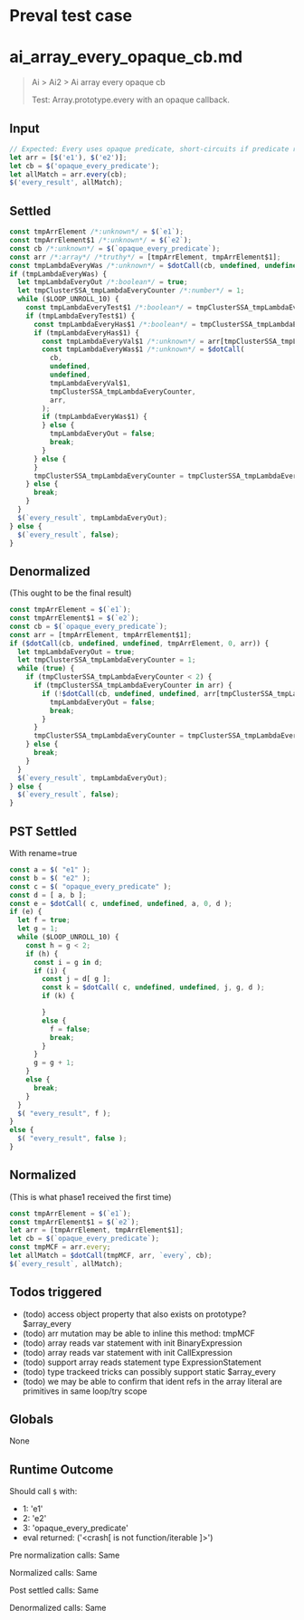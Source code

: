 # Preval test case

# ai_array_every_opaque_cb.md

> Ai > Ai2 > Ai array every opaque cb
>
> Test: Array.prototype.every with an opaque callback.

## Input

`````js filename=intro
// Expected: Every uses opaque predicate, short-circuits if predicate returns false.
let arr = [$('e1'), $('e2')];
let cb = $('opaque_every_predicate');
let allMatch = arr.every(cb);
$('every_result', allMatch);
`````


## Settled


`````js filename=intro
const tmpArrElement /*:unknown*/ = $(`e1`);
const tmpArrElement$1 /*:unknown*/ = $(`e2`);
const cb /*:unknown*/ = $(`opaque_every_predicate`);
const arr /*:array*/ /*truthy*/ = [tmpArrElement, tmpArrElement$1];
const tmpLambdaEveryWas /*:unknown*/ = $dotCall(cb, undefined, undefined, tmpArrElement, 0, arr);
if (tmpLambdaEveryWas) {
  let tmpLambdaEveryOut /*:boolean*/ = true;
  let tmpClusterSSA_tmpLambdaEveryCounter /*:number*/ = 1;
  while ($LOOP_UNROLL_10) {
    const tmpLambdaEveryTest$1 /*:boolean*/ = tmpClusterSSA_tmpLambdaEveryCounter < 2;
    if (tmpLambdaEveryTest$1) {
      const tmpLambdaEveryHas$1 /*:boolean*/ = tmpClusterSSA_tmpLambdaEveryCounter in arr;
      if (tmpLambdaEveryHas$1) {
        const tmpLambdaEveryVal$1 /*:unknown*/ = arr[tmpClusterSSA_tmpLambdaEveryCounter];
        const tmpLambdaEveryWas$1 /*:unknown*/ = $dotCall(
          cb,
          undefined,
          undefined,
          tmpLambdaEveryVal$1,
          tmpClusterSSA_tmpLambdaEveryCounter,
          arr,
        );
        if (tmpLambdaEveryWas$1) {
        } else {
          tmpLambdaEveryOut = false;
          break;
        }
      } else {
      }
      tmpClusterSSA_tmpLambdaEveryCounter = tmpClusterSSA_tmpLambdaEveryCounter + 1;
    } else {
      break;
    }
  }
  $(`every_result`, tmpLambdaEveryOut);
} else {
  $(`every_result`, false);
}
`````


## Denormalized
(This ought to be the final result)

`````js filename=intro
const tmpArrElement = $(`e1`);
const tmpArrElement$1 = $(`e2`);
const cb = $(`opaque_every_predicate`);
const arr = [tmpArrElement, tmpArrElement$1];
if ($dotCall(cb, undefined, undefined, tmpArrElement, 0, arr)) {
  let tmpLambdaEveryOut = true;
  let tmpClusterSSA_tmpLambdaEveryCounter = 1;
  while (true) {
    if (tmpClusterSSA_tmpLambdaEveryCounter < 2) {
      if (tmpClusterSSA_tmpLambdaEveryCounter in arr) {
        if (!$dotCall(cb, undefined, undefined, arr[tmpClusterSSA_tmpLambdaEveryCounter], tmpClusterSSA_tmpLambdaEveryCounter, arr)) {
          tmpLambdaEveryOut = false;
          break;
        }
      }
      tmpClusterSSA_tmpLambdaEveryCounter = tmpClusterSSA_tmpLambdaEveryCounter + 1;
    } else {
      break;
    }
  }
  $(`every_result`, tmpLambdaEveryOut);
} else {
  $(`every_result`, false);
}
`````


## PST Settled
With rename=true

`````js filename=intro
const a = $( "e1" );
const b = $( "e2" );
const c = $( "opaque_every_predicate" );
const d = [ a, b ];
const e = $dotCall( c, undefined, undefined, a, 0, d );
if (e) {
  let f = true;
  let g = 1;
  while ($LOOP_UNROLL_10) {
    const h = g < 2;
    if (h) {
      const i = g in d;
      if (i) {
        const j = d[ g ];
        const k = $dotCall( c, undefined, undefined, j, g, d );
        if (k) {

        }
        else {
          f = false;
          break;
        }
      }
      g = g + 1;
    }
    else {
      break;
    }
  }
  $( "every_result", f );
}
else {
  $( "every_result", false );
}
`````


## Normalized
(This is what phase1 received the first time)

`````js filename=intro
const tmpArrElement = $(`e1`);
const tmpArrElement$1 = $(`e2`);
let arr = [tmpArrElement, tmpArrElement$1];
let cb = $(`opaque_every_predicate`);
const tmpMCF = arr.every;
let allMatch = $dotCall(tmpMCF, arr, `every`, cb);
$(`every_result`, allMatch);
`````


## Todos triggered


- (todo) access object property that also exists on prototype? $array_every
- (todo) arr mutation may be able to inline this method: tmpMCF
- (todo) array reads var statement with init BinaryExpression
- (todo) array reads var statement with init CallExpression
- (todo) support array reads statement type ExpressionStatement
- (todo) type trackeed tricks can possibly support static $array_every
- (todo) we may be able to confirm that ident refs in the array literal are primitives in same loop/try scope


## Globals


None


## Runtime Outcome


Should call `$` with:
 - 1: 'e1'
 - 2: 'e2'
 - 3: 'opaque_every_predicate'
 - eval returned: ('<crash[ <ref> is not function/iterable ]>')

Pre normalization calls: Same

Normalized calls: Same

Post settled calls: Same

Denormalized calls: Same
